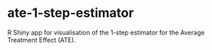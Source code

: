 # ate-1-step-estimator
R Shiny app for visualisation of the 1-step estimator for the Average Treatment Effect (ATE).
